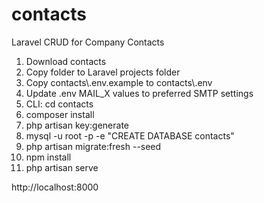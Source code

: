 # contacts
Laravel CRUD for Company Contacts

1. Download contacts
2. Copy folder to Laravel projects folder
3. Copy contacts\\.env.example to contacts\\.env
4. Update .env MAIL_X values to preferred SMTP settings
5. CLI: cd contacts
6. composer install
7. php artisan key:generate
8. mysql -u root -p -e "CREATE DATABASE contacts"
9. php artisan migrate:fresh --seed
10. npm install
11. php artisan serve

http://localhost:8000